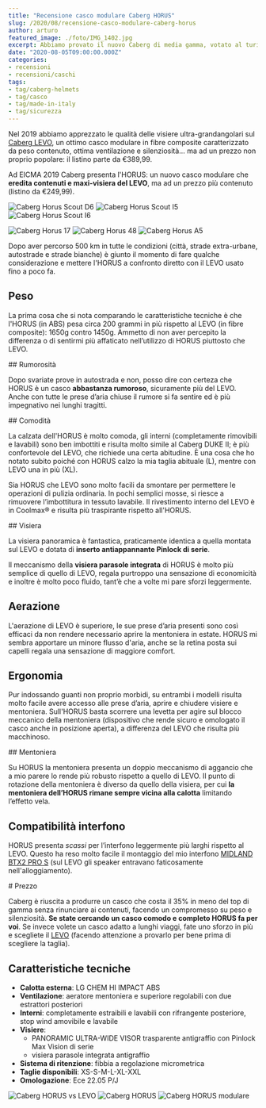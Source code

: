 ```yaml
---
title: "Recensione casco modulare Caberg HORUS"
slug: /2020/08/recensione-casco-modulare-caberg-horus
author: arturo
featured_image: ./foto/IMG_1402.jpg
excerpt: Abbiamo provato il nuovo Caberg di media gamma, votato al turismo e dotato di visiera ultra grandangolare
date: "2020-08-05T09:00:00.000Z"
categories:
- recensioni
- recensioni/caschi
tags:
- tag/caberg-helmets
- tag/casco
- tag/made-in-italy
- tag/sicurezza
---
```


Nel 2019 abbiamo apprezzato le qualità delle visiere ultra-grandangolari sul [Caberg LEVO](/2019/07/recensione-casco-modulare-caberg-levo), un ottimo casco modulare in fibre composite caratterizzato da peso contenuto, ottima ventilazione e silenziosità… ma ad un prezzo non proprio popolare: il listino parte da €389,99.

Ad EICMA 2019 Caberg presenta l'HORUS: un nuovo casco modulare che **eredita contenuti e maxi-visiera del LEVO**, ma ad un prezzo più contenuto (listino da €249,99).

![Caberg Horus Scout D6](./foto/catalog/horus-d6.jpg "Caberg Horus Scout D6 Bianco Metallizzato/Rosso/Blu/Blu Chiaro")
![Caberg Horus Scout I5](./foto/catalog/horus-i5.jpg "Caberg Horus Scout I5 Scout Nero Opaco/Giallo Fluo/Antracite/Argento")
![Caberg Horus Scout I6](./foto/catalog/horus-i6.jpg "Caberg Horus Scout I6 Nero Opaco/Rosso/Antracite/Argento")

![Caberg Horus 17](./foto/catalog/horus-17.jpg "Caberg Horus 17 Nero Opaco")
![Caberg Horus 48](./foto/catalog/horus-48.jpg "Caberg Horus 48 Blu Opaco YAMA")
![Caberg Horus A5](./foto/catalog/horus-a5.jpg "Caberg Horus A5 Bianco Metallizzato")

Dopo aver percorso 500 km in tutte le condizioni (città, strade extra-urbane, autostrade e strade bianche) è giunto il momento di fare qualche considerazione e mettere l'HORUS a confronto diretto con il LEVO usato fino a poco fa.

## Peso

La prima cosa che si nota comparando le caratteristiche tecniche è che l'HORUS (in ABS) pesa circa 200 grammi in più rispetto al LEVO (in fibre composite): 1650g contro 1450g. Ammetto di non aver percepito la differenza o di sentirmi più affaticato nell’utilizzo di HORUS piuttosto che LEVO.

## Rumorosità

Dopo svariate prove in autostrada e non, posso dire con certeza che HORUS è un casco **abbastanza rumoroso**, sicuramente più del LEVO. Anche con tutte le prese d’aria chiuse il rumore si fa sentire ed è più impegnativo nei lunghi tragitti.

## Comodità

La calzata dell'HORUS è molto comoda, gli interni (completamente rimovibili e lavabili) sono ben imbottiti e risulta molto simile al Caberg DUKE II; è più confortevole del LEVO, che richiede una certa abitudine. È una cosa che ho notato subito poiché con HORUS calzo la mia taglia abituale (L), mentre con LEVO una in più (XL).

Sia HORUS che LEVO sono molto facili da smontare per permettere le operazioni di pulizia ordinaria. In pochi semplici mosse, si riesce a rimuovere l’imbottitura in tessuto lavabile. Il rivestimento interno del LEVO è in Coolmax® e risulta più traspirante rispetto all'HORUS.

## Visiera

La visiera panoramica è fantastica, praticamente identica a quella montata sul LEVO e dotata di **inserto antiappannante Pinlock di serie**.

Il meccanismo della **visiera parasole integrata** di HORUS è molto più semplice di quello di LEVO, regala purtroppo una sensazione di economicità e inoltre è molto poco fluido, tant’è che a volte mi pare sforzi leggermente.

## Aerazione

L'aerazione di LEVO è superiore, le sue prese d’aria presenti sono così efficaci da non rendere necessario aprire la mentoniera in estate. HORUS mi sembra apportare un minore flusso d'aria, anche se la retina posta sui capelli regala una sensazione di maggiore comfort.

## Ergonomia

Pur indossando guanti non proprio morbidi, su entrambi i modelli risulta molto facile avere accesso alle prese d’aria, aprire e chiudere visiere e mentoniera. Sull'HORUS basta scorrere una levetta per agire sul blocco meccanico della mentoniera (dispositivo che rende sicuro e omologato il casco anche in posizione aperta), a differenza del LEVO che risulta più macchinoso.

## Mentoniera

Su HORUS la mentoniera presenta un doppio meccanismo di aggancio che a mio parere lo rende più robusto rispetto a quello di LEVO. Il punto di rotazione della mentoniera è diverso da quello della visiera, per cui **la mentoniera dell’HORUS rimane sempre vicina alla calotta** limitando l’effetto vela.

## Compatibilità interfono

HORUS presenta *scassi* per l’interfono leggermente più larghi rispetto al LEVO. Questo ha reso molto facile il montaggio del mio interfono [MIDLAND BTX2 PRO S](/2019/09/recensione-interfoni-midland-serie-bt-pro) (sul LEVO gli speaker entravano faticosamente nell'alloggiamento).

# Prezzo

Caberg è riuscita a produrre un casco che costa il 35% in meno del top di gamma senza rinunciare ai contenuti, facendo un compromesso su peso e silenziosità. **Se state cercando un casco comodo e completo HORUS fa per voi**. Se invece volete un casco adatto a lunghi viaggi, fate uno sforzo in più e scegliete il [LEVO](/2019/07/recensione-casco-modulare-caberg-levo) (facendo attenzione a provarlo per bene prima di scegliere la taglia).

## Caratteristiche tecniche

- **Calotta esterna**: LG CHEM HI IMPACT ABS
- **Ventilazione**: aeratore mentoniera e superiore regolabili con due estrattori posteriori
- **Interni**: completamente estraibili e lavabili con rifrangente posteriore, stop wind amovibile e lavabile
- **Visiere**:
  - PANORAMIC ULTRA-WIDE VISOR trasparente antigraffio con Pinlock Max Vision di serie
  - visiera parasole integrata antigraffio
- **Sistema di ritenzione**: fibbia a regolazione micrometrica
- **Taglie disponibili**: XS-S-M-L-XL-XXL
- **Omologazione**: Ece 22.05 P/J

![Caberg HORUS vs LEVO](./foto/IMG_1392.jpg "Caberg HORUS vs LEVO al Colle delle Finestre (TO)")
![Caberg HORUS](./foto/IMG_1402.jpg "Test del nuovo Caberg HORUS sulla Strada dell'Assietta")
![Caberg HORUS modulare](./foto/IMG_1422.jpg "La modularità del Caberg HORUS torna sempre utile!")

